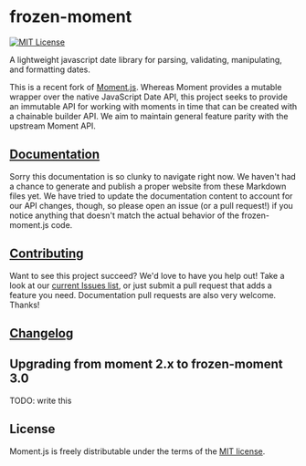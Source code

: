 # frozen-moment

<!--[![NPM version][npm-version-image]][npm-url] [![NPM downloads][npm-downloads-image]][npm-url]-->

[![MIT License][license-image]][license-url]

<!--[![Build Status][travis-image]][travis-url]-->

A lightweight javascript date library for parsing, validating, manipulating, and formatting dates.

This is a recent fork of [Moment.js](https://github.com/moment/moment).  Whereas Moment provides a mutable wrapper over the native JavaScript Date API, this project seeks to provide an immutable API for working with moments in time that can be created with a chainable builder API.  We aim to maintain general feature parity with the upstream Moment API.

## [Documentation](https://github.com/WhoopInc/frozen-moment/tree/docs/docs/moment)

Sorry this documentation is so clunky to navigate right now.  We haven't had a chance to generate and publish a proper website from these Markdown files yet.  We have tried to update the documentation content to account for our API changes, though, so please open an issue (or a pull request!) if you notice anything that doesn't match the actual behavior of the frozen-moment.js code.

## [Contributing](CONTRIBUTING.md)

Want to see this project succeed?  We'd love to have you help out!  Take a look at our [current Issues list](https://github.com/WhoopInc/frozen-moment/issues), or just submit a pull request that adds a feature you need.  Documentation pull requests are also very welcome.  Thanks!

## [Changelog](CHANGELOG.md)

## Upgrading from moment 2.x to frozen-moment 3.0

TODO: write this

## License

Moment.js is freely distributable under the terms of the [MIT license](LICENSE).

[license-image]: http://img.shields.io/badge/license-MIT-blue.svg?style=flat
[license-url]: LICENSE

[npm-url]: https://npmjs.org/package/moment
[npm-version-image]: http://img.shields.io/npm/v/moment.svg?style=flat
[npm-downloads-image]: http://img.shields.io/npm/dm/moment.svg?style=flat

[travis-url]: http://travis-ci.org/moment/moment
[travis-image]: http://img.shields.io/travis/moment/moment/develop.svg?style=flat

